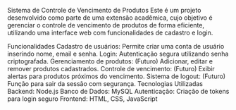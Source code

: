 Sistema de Controle de Vencimento de Produtos
Este é um projeto desenvolvido como parte de uma extensão acadêmica, cujo objetivo é gerenciar o controle de vencimento de produtos de forma eficiente, utilizando uma interface web com funcionalidades de cadastro e login.

Funcionalidades
Cadastro de usuários: Permite criar uma conta de usuário inserindo nome, email e senha.
Login: Autenticação segura utilizando senha criptografada.
Gerenciamento de produtos: (Futuro) Adicionar, editar e remover produtos cadastrados.
Controle de vencimento: (Futuro) Exibir alertas para produtos próximos do vencimento.
Sistema de logout: (Futuro) Função para sair da sessão com segurança.
Tecnologias Utilizadas
Backend: Node.js
Banco de Dados: MySQL
Autenticação: Criação de tokens para login seguro
Frontend: HTML, CSS, JavaScript
